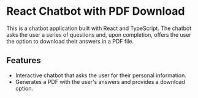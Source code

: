 # React Chatbot with PDF Download

This is a chatbot application built with React and TypeScript. The chatbot asks the user a series of questions and, upon completion, offers the user the option to download their answers in a PDF file.

## Features

- Interactive chatbot that asks the user for their personal information.
- Generates a PDF with the user's answers and provides a download option.



